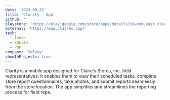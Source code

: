 ```yaml
---
date: '2023-09-22'
title: 'Clarity - App'
github: ''
playstore: 'https://play.google.com/store/apps/details?id=com.cast.claritytwo&hl=en'
external: 'https://www.claires.app/'
tech:
  - Ionic
  - SQLite
  - PHP
company: 'Salvay'
showInProjects: true
---
```


Clarity is a mobile app designed for Claire's Stores, Inc. field representatives. It enables them to view their scheduled tasks, complete store report questionnaires, take photos, and submit reports seamlessly from the store location. The app simplifies and streamlines the reporting process for field reps.
